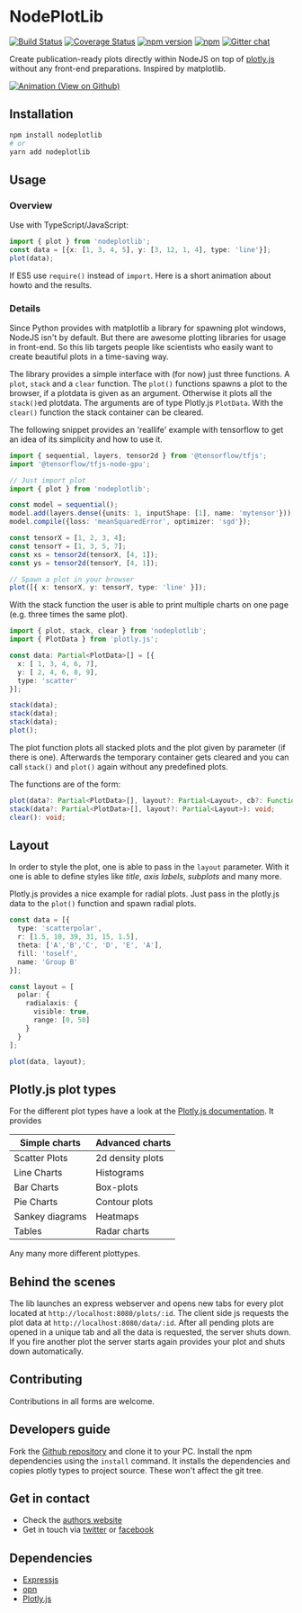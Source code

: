 # NodePlotLib

[![Build Status](https://travis-ci.org/ngfelixl/nodeplotlib.svg?branch=master)](https://travis-ci.org/ngfelixl/nodeplotlib)
[![Coverage Status](https://coveralls.io/repos/github/ngfelixl/nodeplotlib/badge.svg?branch=master)](https://coveralls.io/github/ngfelixl/nodeplotlib?branch=master)
[![npm version](https://badge.fury.io/js/nodeplotlib.svg)](https://badge.fury.io/js/nodeplotlib)
[![npm](https://img.shields.io/npm/dt/nodeplotlib.svg)](https://www.npmjs.com/packages/nodeplotlib)
[![Gitter chat](https://badges.gitter.im/gitterHQ/gitter.png)](https://gitter.im/nodeplotlib/)

Create publication-ready plots directly within NodeJS on top of [plotly.js](https://plot.ly/javascript/)
without any front-end preparations. Inspired by matplotlib.

[![Animation (View on Github)](https://github.com/ngfelixl/nodeplotlib/blob/master/img/animation.gif)](https://github.com/ngfelixl/nodeplotlib/blob/master/img/animation.gif)

## Installation

```sh
npm install nodeplotlib
# or
yarn add nodeplotlib
```

## Usage

### Overview

Use with TypeScript/JavaScript:

```typescript
import { plot } from 'nodeplotlib';
const data = [{x: [1, 3, 4, 5], y: [3, 12, 1, 4], type: 'line'}];
plot(data);
```

If ES5 use `require()` instead of `import`. Here is a short animation about howto and the results.


### Details

Since Python provides with matplotlib a library for spawning plot windows, NodeJS isn't by default. But there are awesome plotting libraries for usage in front-end. So this lib targets people like scientists who easily want to create beautiful plots in a time-saving way.

The library provides a simple interface with (for now) just three functions. A `plot`, `stack` and a `clear` function. The `plot()` functions spawns a plot to the browser, if a plotdata is given as an argument. Otherwise it plots all the `stack()`ed plotdata. The arguments are of type Plotly.js `PlotData`. With the `clear()` function the stack container can be cleared.

The following snippet provides an 'reallife' example with tensorflow to get an idea of its simplicity and how to use it.

```typescript
import { sequential, layers, tensor2d } from '@tensorflow/tfjs';
import '@tensorflow/tfjs-node-gpu';

// Just import plot
import { plot } from 'nodeplotlib';

const model = sequential();
model.add(layers.dense({units: 1, inputShape: [1], name: 'mytensor'}));
model.compile({loss: 'meanSquaredError', optimizer: 'sgd'});

const tensorX = [1, 2, 3, 4];
const tensorY = [1, 3, 5, 7];
const xs = tensor2d(tensorX, [4, 1]);
const ys = tensor2d(tensorY, [4, 1]);

// Spawn a plot in your browser
plot([{ x: tensorX, y: tensorY, type: 'line' }]);
```

With the stack function the user is able to print multiple charts on one page (e.g. three times the same plot).

```typescript
import { plot, stack, clear } from 'nodeplotlib';
import { PlotData } from 'plotly.js';

const data: Partial<PlotData>[] = [{
  x: [ 1, 3, 4, 6, 7],
  y: [ 2, 4, 6, 8, 9],
  type: 'scatter'
}];

stack(data);
stack(data);
stack(data);
plot();
```

The plot function plots all stacked plots and the plot given by parameter (if there is one).
Afterwards the temporary container gets cleared and you can call `stack()` and `plot()` again
without any predefined plots.

The functions are of the form:

```typescript
plot(data?: Partial<PlotData>[], layout?: Partial<Layout>, cb?: Function): void;
stack(data?: Partial<PlotData>[], layout?: Partial<Layout>): void;
clear(): void;
```

## Layout

In order to style the plot, one is able to pass in the `layout` parameter. With it
one is able to define styles like *title*, *axis labels*, *subplots* and many more.

Plotly.js provides a nice example for radial plots. Just pass in the plotly.js data
to the `plot()` function and spawn radial plots.

```typescript
const data = [{
  type: 'scatterpolar',
  r: [1.5, 10, 39, 31, 15, 1.5],
  theta: ['A','B','C', 'D', 'E', 'A'],
  fill: 'toself',
  name: 'Group B'
}];

const layout = [
  polar: {
    radialaxis: {
      visible: true,
      range: [0, 50]
    }
  }
];

plot(data, layout);
```

## Plotly.js plot types

For the different plot types have a look at the [Plotly.js documentation](https://plot.ly/javascript/). It provides

| Simple charts              | Advanced charts             |
| -------------------------- | --------------------------- |
| Scatter Plots              | 2d density plots            |
| Line Charts                | Histograms                  |
| Bar Charts                 | Box-plots                   |
| Pie Charts                 | Contour plots               |
| Sankey diagrams            | Heatmaps                    |
| Tables                     | Radar charts                |

Any many more different plottypes.

## Behind the scenes

The lib launches an express webserver and opens new tabs for every plot located
at `http://localhost:8080/plots/:id`. The client side js requests the plot data
at `http://localhost:8080/data/:id`. After all pending plots are opened in a unique
tab and all the data is requested, the server shuts down. If you fire another plot
the server starts again provides your plot and shuts down automatically.

## Contributing

Contributions in all forms are welcome.

## Developers guide

Fork the [Github repository](https://github.com/ngfelixl/nodeplotlib) and clone
it to your PC. Install the npm dependencies using the `install` command. It installs
the dependencies and copies plotly types to project source. These won't affect
the git tree.

## Get in contact

- Check the [authors website](https://felixlemke.com)
- Get in touch via [twitter](https://twitter.com/ngfelixl) or [facebook](https://www.facebook.com/ngfelixlemke/)

## Dependencies

- [Expressjs](https://expressjs.com/de/)
- [opn](https://www.npmjs.com/package/opn)
- [Plotly.js](https://plot.ly/javascript/)